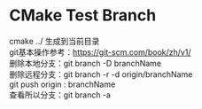 # CMake Test Branch  
cmake ../ 生成到当前目录  
git基本操作参考：https://git-scm.com/book/zh/v1/  
删除本地分支：git branch -D branchName  
删除远程分支：git branch -r -d origin/branchName  
	     git push origin : branchName  
查看所以分支：git branch -a  
